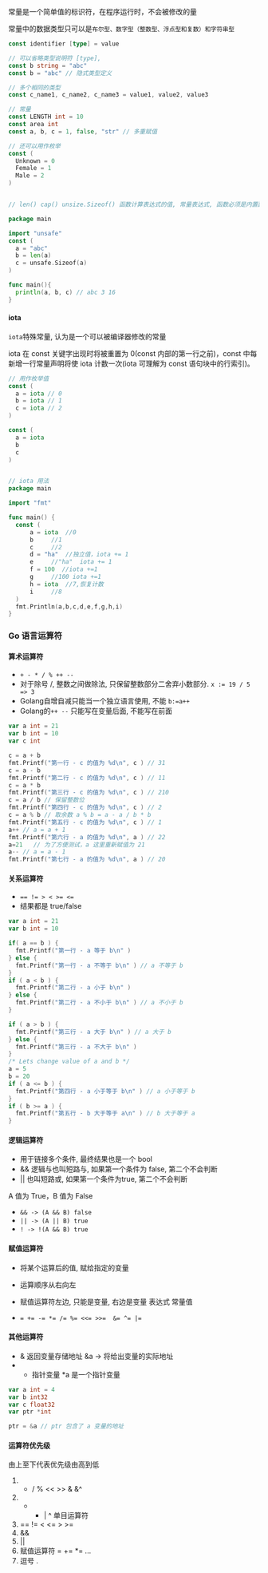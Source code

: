 常量是一个简单值的标识符，在程序运行时，不会被修改的量

常量中的数据类型只可以是`布尔型、数字型（整数型、浮点型和复数）和字符串型`

```go
const identifier [type] = value

// 可以省略类型说明符 [type],
const b string = "abc"
const b = "abc" // 隐式类型定义

// 多个相同的类型
const c_name1, c_name2, c_name3 = value1, value2, value3
```

```go
// 常量
const LENGTH int = 10
const area int
const a, b, c = 1, false, "str" // 多重赋值

// 还可以用作枚举
const (
  Unknown = 0
  Female = 1
  Male = 2
)


// len() cap() unsize.Sizeof() 函数计算表达式的值, 常量表达式, 函数必须是内置函数

package main

import "unsafe"
const (
  a = "abc"
  b = len(a)
  c = unsafe.Sizeof(a)
)

func main(){
  println(a, b, c) // abc 3 16
}
```

#### iota

`iota`特殊常量, 认为是一个可以被编译器修改的常量

iota 在 const 关键字出现时将被重置为 0(const 内部的第一行之前)，const 中每新增一行常量声明将使 iota 计数一次(iota 可理解为 const 语句块中的行索引)。

```go
// 用作枚举值
const (
  a = iota // 0
  b = iota // 1
  c = iota // 2
)

const (
  a = iota
  b
  c
)


// iota 用法
package main

import "fmt"

func main() {
  const (
      a = iota  //0
      b     //1
      c     //2
      d = "ha"  //独立值，iota += 1
      e     //"ha"  iota += 1
      f = 100  //iota +=1
      g     //100 iota +=1
      h = iota  //7,恢复计数
      i     //8
  )
  fmt.Println(a,b,c,d,e,f,g,h,i)
}

```

### Go 语言运算符

#### 算术运算符

- `+ - * / % ++ --`
- 对于除号 /, 整数之间做除法, 只保留整数部分二舍弃小数部分. `x := 19 / 5 => 3`
- Golang自增自减只能当一个独立语言使用, 不能 `b:=a++`
- Golang的`++ --` 只能写在变量后面, 不能写在前面

```go
var a int = 21
var b int = 10
var c int

c = a + b
fmt.Printf("第一行 - c 的值为 %d\n", c ) // 31
c = a - b
fmt.Printf("第二行 - c 的值为 %d\n", c ) // 11
c = a * b
fmt.Printf("第三行 - c 的值为 %d\n", c ) // 210
c = a / b // 保留整数位
fmt.Printf("第四行 - c 的值为 %d\n", c ) // 2
c = a % b // 取余数 a % b = a - a / b * b
fmt.Printf("第五行 - c 的值为 %d\n", c ) // 1
a++ // a = a + 1
fmt.Printf("第六行 - a 的值为 %d\n", a ) // 22
a=21   // 为了方便测试，a 这里重新赋值为 21
a-- // a = a - 1
fmt.Printf("第七行 - a 的值为 %d\n", a ) // 20
```

#### 关系运算符

- `== != > < >= <=`
- 结果都是 true/false

```go
var a int = 21
var b int = 10

if( a == b ) {
  fmt.Printf("第一行 - a 等于 b\n" )
} else {
  fmt.Printf("第一行 - a 不等于 b\n" ) // a 不等于 b
}
if ( a < b ) {
  fmt.Printf("第二行 - a 小于 b\n" )
} else {
  fmt.Printf("第二行 - a 不小于 b\n" ) // a 不小于 b
}

if ( a > b ) {
  fmt.Printf("第三行 - a 大于 b\n" ) // a 大于 b
} else {
  fmt.Printf("第三行 - a 不大于 b\n" )
}
/* Lets change value of a and b */
a = 5
b = 20
if ( a <= b ) {
  fmt.Printf("第四行 - a 小于等于 b\n" ) // a 小于等于 b
}
if ( b >= a ) {
  fmt.Printf("第五行 - b 大于等于 a\n" ) // b 大于等于 a
}
```

#### 逻辑运算符

- 用于链接多个条件, 最终结果也是一个 bool
- && 逻辑与也叫短路与, 如果第一个条件为 false, 第二个不会判断
- || 也叫短路或, 如果第一个条件为true, 第二个不会判断

A 值为 True，B 值为 False

- `&& -> (A && B) false`
- `|| -> (A || B) true` 
- `! -> !(A && B) true`

#### 赋值运算符

- 将某个运算后的值, 赋给指定的变量
- 运算顺序从右向左
- 赋值运算符左边, 只能是变量, 右边是变量 表达式 常量值

- `= += -= *= /= %= <<= >>=  &= ^= |=`

#### 其他运算符

- & 返回变量存储地址  &a -> 将给出变量的实际地址
- * 指针变量 *a 是一个指针变量

```go
var a int = 4
var b int32
var c float32
var ptr *int

ptr = &a // ptr 包含了 a 变量的地址
```

#### 运算符优先级

由上至下代表优先级由高到低

1. * / % << >> & &^ 
2. + - | ^ 单目运算符
3. == != < <= > >=
4. &&
5. ||
6. 赋值运算符 = += *= ...
7. 逗号 .